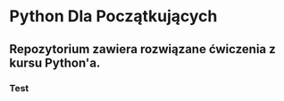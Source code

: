 # Python Dla Początkujących
## Repozytorium zawiera rozwiązane ćwiczenia z kursu Python'a. 
### Test